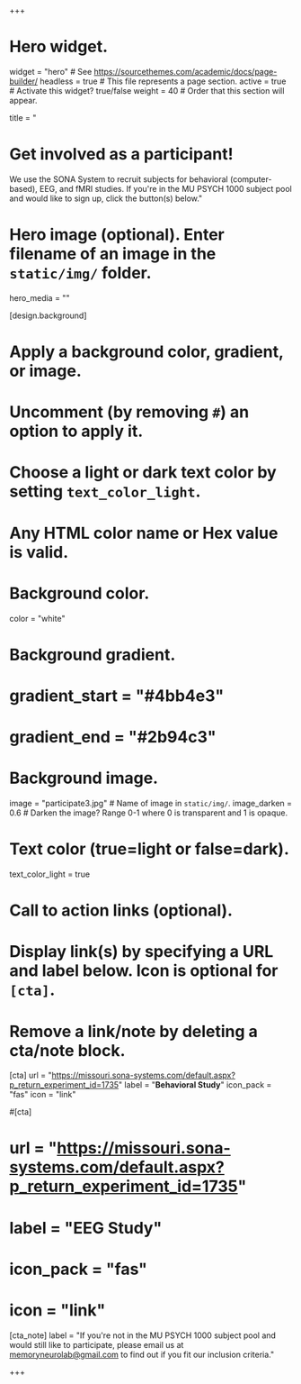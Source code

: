 +++
# Hero widget.
widget = "hero"  # See https://sourcethemes.com/academic/docs/page-builder/
headless = true  # This file represents a page section.
active = true  # Activate this widget? true/false
weight = 40  # Order that this section will appear.

title = "<h1>Get involved as a participant!</h1><p>We use the SONA System to recruit subjects for behavioral (computer-based), EEG, and fMRI studies. If you're in the MU PSYCH 1000 subject pool and would like to sign up, click the button(s) below."

# Hero image (optional). Enter filename of an image in the `static/img/` folder.
hero_media = ""

[design.background]
  # Apply a background color, gradient, or image.
  #   Uncomment (by removing `#`) an option to apply it.
  #   Choose a light or dark text color by setting `text_color_light`.
  #   Any HTML color name or Hex value is valid.

  # Background color.
  color = "white"
  
  # Background gradient.
  # gradient_start = "#4bb4e3"
  # gradient_end = "#2b94c3"
  
 # Background image.
 image = "participate3.jpg"  # Name of image in `static/img/`.
 image_darken = 0.6  # Darken the image? Range 0-1 where 0 is transparent and 1 is opaque.

  # Text color (true=light or false=dark).
  text_color_light = true

# Call to action links (optional).
#   Display link(s) by specifying a URL and label below. Icon is optional for `[cta]`.
#   Remove a link/note by deleting a cta/note block.
[cta]
  url = "https://missouri.sona-systems.com/default.aspx?p_return_experiment_id=1735"
  label = "**Behavioral Study**"
  icon_pack = "fas"
  icon = "link"
  
#[cta]
#  url = "https://missouri.sona-systems.com/default.aspx?p_return_experiment_id=1735"
#  label = "**EEG Study**"
#  icon_pack = "fas"
#  icon = "link"

[cta_note]
  label = "If you're not in the MU PSYCH 1000 subject pool and would still like to participate, please email us at <memoryneurolab@gmail.com> to find out if you fit our inclusion criteria."

+++
